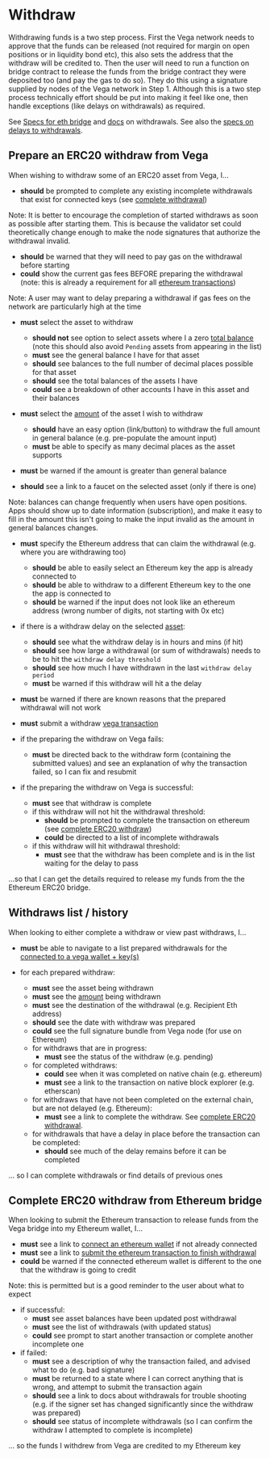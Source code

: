 # Withdraw
Withdrawing funds is a two step process. First the Vega network needs to approve that the funds can be released (not required for margin on open positions or in liquidity bond etc), this also sets the address that the withdraw will be credited to. Then the user will need to run a function on bridge contract to release the funds from the bridge contract they were deposited too (and pay the gas to do so). They do this using a signature supplied by nodes of the Vega network in Step 1. Although this is a two step process technically effort should be put into making it feel like one, then handle exceptions (like delays on withdrawals) as required.

See [Specs for eth bridge](../protocol/0031-ETHB-ethereum_bridge_spec.md) and [docs](https://docs.vega.xyz/docs/mainnet/concepts/vega-protocol#withdrawals) on withdrawals. See also the [specs on delays to withdrawals](../non-protocol-specs/0003-NP-LIMI-limits_aka_training_wheels.md#withdrawal-limits).

## Prepare an ERC20 withdraw from Vega

When wishing to withdraw some of an ERC20 asset from Vega, I...

- **should** be prompted to complete any existing incomplete withdrawals that exist for connected keys (see [complete withdrawal](#complete-erc20-withdraw-on-ethereum))

Note: It is better to encourage the completion of started withdraws as soon as possible after starting them. This is because the validator set could theoretically change enough to make the node signatures that authorize the withdrawal invalid.

- **should** be warned that they will need to pay gas on the withdrawal before starting 
- **could** show the current gas fees BEFORE preparing the withdrawal (note: this is already a requirement for all [ethereum transactions](0005-ETXN-submit_ethereum_transaction.md)) 

Note: A user may want to delay preparing a withdrawal if gas fees on the network are particularly high at the time

- **must** select the asset to withdraw
  - **should not** see option to select assets where I a zero [total balance](7001-DATA-data_display.md#asset-balances) (note this should also avoid `Pending` assets from appearing in the list)
  - **must** see the general balance I have for that asset
  - **should** see balances to the full number of decimal places possible for that asset
  - **should** see the total balances of the assets I have
  - **could** see a breakdown of other accounts I have in this asset and their balances

- **must** select the [amount](7001-DATA-data_display.md#asset-balances) of the asset I wish to withdraw
  - **should** have an easy option (link/button) to withdraw the full amount in general balance (e.g. pre-populate the amount input)
  - **must** be able to specify as many decimal places as the asset supports
- **must** be warned if the amount is greater than general balance
- **should** see a link to a faucet on the selected asset (only if there is one)

Note: balances can change frequently when users have open positions. Apps should show up to date information (subscription), and make it easy to fill in the amount this isn't going to make the input invalid as the amount in general balances changes.

- **must** specify the Ethereum address that can claim the withdrawal (e.g. where you are withdrawing too)
  - **should** be able to easily select an Ethereum key the app is already connected to
  - **should** be able to withdraw to a different Ethereum key to the one the app is connected to
  - **should** be warned if the input does not look like an ethereum address (wrong number of digits, not starting with 0x etc)

- if there is a withdraw delay on the selected [asset](7001-DATA-data_display.md#asset-balances):
  - **should** see what the withdraw delay is in hours and mins (if hit)
  - **should** see how large a withdrawal (or sum of withdrawals) needs to be to hit the `withdraw delay threshold`
  - **should** see how much I have withdrawn in the last `withdraw delay period`
  - **must** be warned if this withdraw will hit a the delay

- **must** be warned if there are known reasons that the prepared withdrawal will not work
- **must** submit a withdraw [vega transaction](0003-WTXN-submit_vega_transaction.md)

- if the preparing the withdraw on Vega fails:
  - **must** be directed back to the withdraw form (containing the submitted values) and see an explanation of why the transaction failed, so I can fix and resubmit

- if the preparing the withdraw on Vega is successful:
  -  **must** see that withdraw is complete
  - if this withdraw will not hit the withdrawal threshold:
    - **should** be prompted to complete the transaction on ethereum (see [complete ERC20 withdraw](#complete-erc20-withdraw-from-ethereum-bridge))
    - **could** be directed to a list of incomplete withdrawals
  - if this withdraw will hit withdrawal threshold: 
    - **must** see that the withdraw has been complete and is in the list waiting for the delay to pass

...so that I can get the details required to release my funds from the the Ethereum ERC20 bridge.

## Withdraws list / history

When looking to either complete a withdraw or view past withdraws, I...

- **must** be able to navigate to a list prepared withdrawals for the [connected to a vega wallet + key(s)](0002-WCON-connect_vega_wallet.md)

- for each prepared withdraw:
  - **must** see the asset being withdrawn
  - **must** see the [amount](7001-DATA-data_display.md#asset-balances) being withdrawn
  - **must** see the destination of the withdrawal (e.g. Recipient Eth address)
  - **should** see the date with withdraw was prepared
  - **could** see the full signature bundle from Vega node (for use on Ethereum)
  - for withdraws that are in progress:
    - **must** see the status of the withdraw (e.g. pending)
  - for completed withdraws:
    - **could** see when it was completed on native chain (e.g. ethereum)
    - **must** see a link to the transaction on native block explorer (e.g. etherscan)
  - for withdraws that have not been completed on the external chain, but are not delayed (e.g. Ethereum):
    - **must** see a link to complete the withdraw. See [complete ERC20 withdrawal](#complete-erc20-withdraw-from-ethereum-bridge).
  - for withdrawals that have a delay in place before the transaction can be completed:
    - **should** see much of the delay remains before it can be completed

... so I can complete withdrawals or find details of previous ones

## Complete ERC20 withdraw from Ethereum bridge

When looking to submit the Ethereum transaction to release funds from the Vega bridge into my Ethereum wallet, I...

- **must** see a link to [connect an ethereum wallet](0004-EWAL-connect_ethereum_wallet.md) if not already connected
- **must** see a link to [submit the ethereum transaction to finish withdrawal](0005-ETXN-submit_ethereum_transaction.md)
- **could** be warned if the connected ethereum wallet is different to the one that the withdraw is going to credit

Note: this is permitted but is a good reminder to the user about what to expect

- if successful: 
  - **must** see asset balances have been updated post withdrawal
  - **must** see the list of withdrawals (with updated status)
  - **could** see prompt to start another transaction or complete another incomplete one 
- if failed:
  - **must** see a description of why the transaction failed, and advised what to do (e.g. bad signature)
  - **must** be returned to a state where I can correct anything that is wrong, and attempt to submit the transaction again
  - **should** see a link to docs about withdrawals for trouble shooting (e.g. if the signer set has changed significantly since the withdraw was prepared)
  - **should** see status of incomplete withdrawals (so I can confirm the withdraw I attempted to complete is incomplete)

... so the funds I withdrew from Vega are credited to my Ethereum key